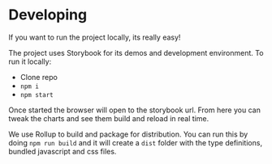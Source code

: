 # Developing

If you want to run the project locally, its really easy!

The project uses Storybook for its demos and development
environment. To run it locally:

- Clone repo
- `npm i`
- `npm start`

Once started the browser will open to the storybook url.
From here you can tweak the charts and see them build
and reload in real time.

We use Rollup to build and package for distribution.
You can run this by doing `npm run build` and it will
create a `dist` folder with the type definitions, bundled
javascript and css files.
